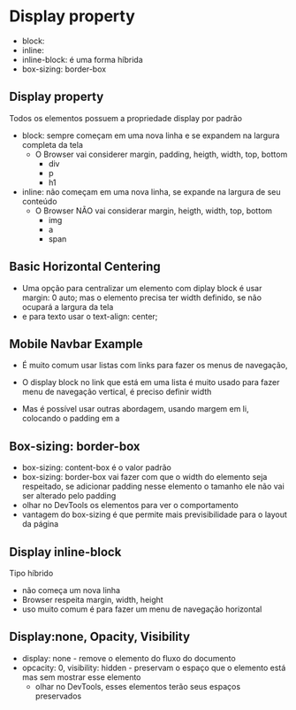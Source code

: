 # Display property

- block: 
- inline:
- inline-block: é uma forma híbrida
- box-sizing: border-box

## Display property

Todos os elementos possuem a propriedade display por padrão
- block: sempre começam em uma nova linha e se expandem na largura completa da tela
   * O Browser vai considerer margin, padding, heigth, width, top, bottom
      * div
      * p
      * h1
- inline: não começam em uma nova linha, se expande na largura de seu conteúdo
   * O Browser NÃO vai considerar margin, heigth, width, top, bottom
      * img
      * a
      * span

## Basic Horizontal Centering

- Uma opção para centralizar um elemento com diplay block é usar margin: 0 auto; mas o elemento precisa ter width definido, se não ocupará a largura da tela
- e para texto usar o text-align: center;

## Mobile Navbar Example

- É muito comum usar listas com links para fazer os menus de navegação,
- O display block no link que está em uma lista é muito usado para fazer menu de navegação vertical, é preciso definir width

- Mas é possível usar outras abordagem, usando margem em li, colocando o padding em a


## Box-sizing: border-box

- box-sizing: content-box é o valor padrão
- box-sizing: border-box vai fazer com que o width do elemento seja respeitado,  se adicionar padding nesse elemento o tamanho ele não vai ser alterado pelo padding
- olhar no DevTools os elementos para ver o comportamento
- vantagem do box-sizing é que permite mais previsibilidade para o layout da página

## Display inline-block

Tipo híbrido
- não começa um nova linha
- Browser respeita margin, width, height
- uso muito comum é para fazer um menu de navegação horizontal

## Display:none, Opacity, Visibility

- display: none - remove o elemento do fluxo do documento
- opcacity: 0, visibility: hidden - preservam o espaço que o elemento está mas sem mostrar esse elemento
   * olhar no DevTools, esses elementos terão seus espaços preservados
